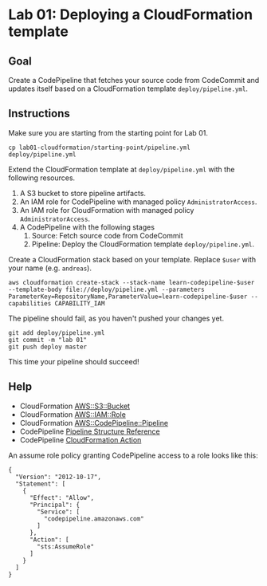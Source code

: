 # Lab 01: Deploying a CloudFormation template

## Goal

Create a CodePipeline that fetches your source code from CodeCommit and updates itself based on a CloudFormation template `deploy/pipeline.yml`.

## Instructions

Make sure you are starting from the starting point for Lab 01.

```
cp lab01-cloudformation/starting-point/pipeline.yml deploy/pipeline.yml
```

Extend the CloudFormation template at `deploy/pipeline.yml` with the following resources.

1. A S3 bucket to store pipeline artifacts.
1. An IAM role for CodePipeline with managed policy `AdministratorAccess`.
1. An IAM role for CloudFormation with managed policy `AdministratorAccess`.
1. A CodePipeline with the following stages
    1. Source: Fetch source code from CodeCommit
    1. Pipeline: Deploy the CloudFormation template `deploy/pipeline.yml`.

Create a CloudFormation stack based on your template. Replace `$user` with your name (e.g. `andreas`).

```
aws cloudformation create-stack --stack-name learn-codepipeline-$user --template-body file://deploy/pipeline.yml --parameters ParameterKey=RepositoryName,ParameterValue=learn-codepipeline-$user --capabilities CAPABILITY_IAM
```

The pipeline should fail, as you haven't pushed your changes yet.

```
git add deploy/pipeline.yml
git commit -m "lab 01"
git push deploy master
```

This time your pipeline should succeed!

## Help

* CloudFormation [AWS::S3::Bucket](https://docs.aws.amazon.com/AWSCloudFormation/latest/UserGuide/aws-properties-s3-bucket.html)
* CloudFormation [AWS::IAM::Role](https://docs.aws.amazon.com/AWSCloudFormation/latest/UserGuide/aws-resource-iam-role.html)
* CloudFormation [AWS::CodePipeline::Pipeline](https://docs.aws.amazon.com/AWSCloudFormation/latest/UserGuide/aws-resource-codepipeline-pipeline.html)
* CodePipeline [Pipeline Structure Reference](https://docs.aws.amazon.com/codepipeline/latest/userguide/reference-pipeline-structure.html)
* CodePipeline [CloudFormation Action](https://docs.aws.amazon.com/AWSCloudFormation/latest/UserGuide/continuous-delivery-codepipeline-action-reference.html)

An assume role policy granting CodePipeline access to a role looks like this:

```
{
  "Version": "2012-10-17",
  "Statement": [
    {
      "Effect": "Allow",
      "Principal": {
        "Service": [
          "codepipeline.amazonaws.com"
        ]
      },
      "Action": [
        "sts:AssumeRole"
      ]
    }
  ]
}
```
